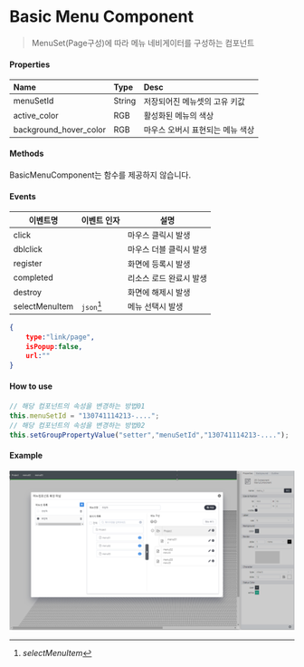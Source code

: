 # Basic Menu Component
> MenuSet(Page구성)에 따라 메뉴 네비게이터를 구성하는 컴포넌트

#### Properties
| Name       | Type    | Desc                                                |
| :--------- | :------ | :-------------------------------------------------- |
| menuSetId | String | 저장되어진 메뉴셋의 고유 키값 |
| active_color | RGB | 활성화된 메뉴의 색상 |
| background_hover_color | RGB | 마우스 오버시 표현되는 메뉴 색상 |

#### Methods

BasicMenuComponent는 함수를 제공하지 않습니다.

#### Events

|이벤트명|이벤트 인자|설명|
|---|---|---|
|click||마우스 클릭시 발생|
|dblclick||마우스 더블 클릭시 발생|
|register||화면에 등록시 발생|
|completed||리소스 로드 완료시 발생|
|destroy||화면에 해제시 발생|
|selectMenuItem|`json`[^1]|메뉴 선택시 발생|

[^1]: *selectMenuItem*
```json
{
    type:"link/page",
    isPopup:false,
    url:""
}
```

#### How to use
<!-- js-console -->
```js
// 해당 컴포넌트의 속성을 변경하는 방법01
this.menuSetId = "130741114213-....";
// 해당 컴포넌트의 속성을 변경하는 방법02
this.setGroupPropertyValue("setter","menuSetId","130741114213-....");
```

#### Example

![gras](./images/menu.png)